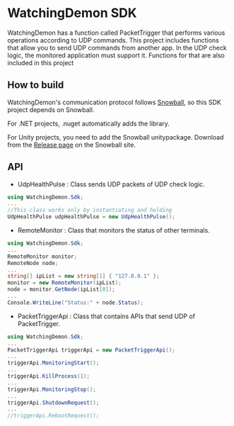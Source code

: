 # WatchingDemon SDK

WatchingDemon has a function called PacketTrigger that performs various operations according to UDP commands. This project includes functions that allow you to send UDP commands from another app.
In the UDP check logic, the monitored application must support it. Functions for that are also included in this project



## How to build

WatchingDemon's communication protocol follows [Snowball](https://github.com/nakky/Snowball), so this SDK project depends on Snowball. 

For .NET projects, .nuget automatically adds the library.

For Unity projects, you need to add the Snowball unitypackage. Download from the [Release page](https://github.com/nakky/Snowball/releases) on the Snowball site.

## API

 - UdpHealthPulse : Class sends UDP packets of UDP check logic.
```csharp
using WatchingDemon.Sdk;
...
//This class works only by instantiating and holding
UdpHealthPulse udpHealthPulse = new UdpHealthPulse();
```

 - RemoteMonitor : Class that monitors the status of other terminals.
```csharp
using WatchingDemon.Sdk;
...
RemoteMonitor monitor;
RemoteNode node;
...
string[] ipList = new string[1] { "127.0.0.1" };
monitor = new RemoteMonitor(ipList);
node = monitor.GetNode(ipList[0]);
...
Console.WriteLine("Status:" + node.Status);
```

 - PacketTriggerApi : Class that contains APIs that send UDP of PacketTrigger.

```csharp
using WatchingDemon.Sdk;
...
PacketTriggerApi triggerApi = new PacketTriggerApi();
...
triggerApi.MonitoringStart();
...
triggerApi.KillProcess(1);
...
triggerApi.MonitoringStop();
...
triggerApi.ShutdownRequest();
...
//triggerApi.RebootRequest();
```